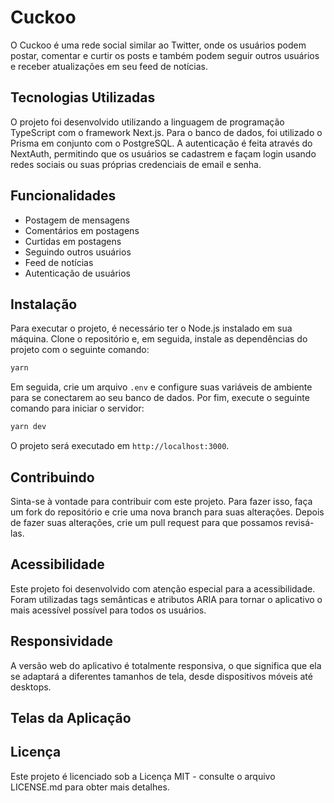 # Cuckoo

O Cuckoo é uma rede social similar ao Twitter, onde os usuários podem postar, comentar e curtir os posts e também podem seguir outros usuários e receber atualizações em seu feed de notícias.

## Tecnologias Utilizadas

O projeto foi desenvolvido utilizando a linguagem de programação TypeScript com o framework Next.js. Para o banco de dados, foi utilizado o Prisma em conjunto com o PostgreSQL. A autenticação é feita através do NextAuth, permitindo que os usuários se cadastrem e façam login usando redes sociais ou suas próprias credenciais de email e senha.

## Funcionalidades

- Postagem de mensagens
- Comentários em postagens
- Curtidas em postagens
- Seguindo outros usuários
- Feed de notícias
- Autenticação de usuários

## Instalação

Para executar o projeto, é necessário ter o Node.js instalado em sua máquina. Clone o repositório e, em seguida, instale as dependências do projeto com o seguinte comando:
```bash
yarn
```
Em seguida, crie um arquivo `.env` e configure suas variáveis de ambiente para se conectarem ao seu banco de dados. Por fim, execute o seguinte comando para iniciar o servidor:
```bash
yarn dev
```
O projeto será executado em `http://localhost:3000`.

## Contribuindo

Sinta-se à vontade para contribuir com este projeto. Para fazer isso, faça um fork do repositório e crie uma nova branch para suas alterações. Depois de fazer suas alterações, crie um pull request para que possamos revisá-las.

## Acessibilidade

Este projeto foi desenvolvido com atenção especial para a acessibilidade. Foram utilizadas tags semânticas e atributos ARIA para tornar o aplicativo o mais acessível possível para todos os usuários.

## Responsividade

A versão web do aplicativo é totalmente responsiva, o que significa que ela se adaptará a diferentes tamanhos de tela, desde dispositivos móveis até desktops.

## Telas da Aplicação 

## Licença

Este projeto é licenciado sob a Licença MIT - consulte o arquivo LICENSE.md para obter mais detalhes.




